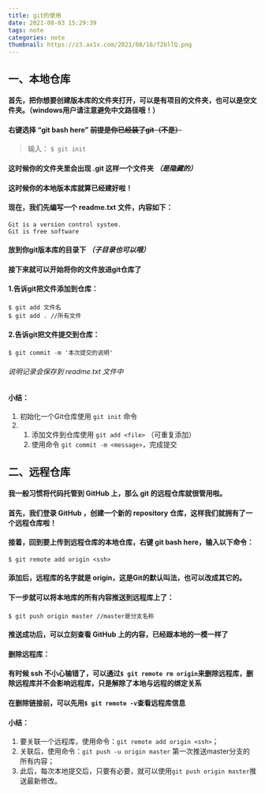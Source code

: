 ```yaml
---
title: git的使用
date: 2021-08-03 15:29:39
tags: note
categories: note
thumbnail: https://z3.ax1x.com/2021/08/16/f2bllQ.png
---
```

## 一、本地仓库
#### 首先，把你想要创建版本库的文件夹打开，可以是有项目的文件夹，也可以是空文件夹。（windows用户请注意避免中文路径哦！）
#### 右键选择 “git bash here”  ~~前提是你已经装了git（不是）~~
> 输入：
``$ git init``
#### 这时候你的文件夹里会出现 .git 这样一个文件夹 *（是隐藏的）*
#### 这时候你的本地版本库就算已经建好啦！

#### 现在，我们先编写一个 readme.txt 文件，内容如下：
```
Git is a version control system.
Git is free software
```
#### 放到你git版本库的目录下 *（子目录也可以哦）*

#### 接下来就可以开始将你的文件放进git仓库了
#### 1.告诉git把文件添加到仓库：
```
$ git add 文件名
$ git add . //所有文件
```
#### 2.告诉git把文件提交到仓库：
``$ git commit -m '本次提交的说明'``
###### 说明记录会保存到 readme.txt 文件中

#### 小结：
1. 初始化一个Git仓库使用 ``git init`` 命令
2. 1. 添加文件到仓库使用 ``git add <file>`` （可重复添加）
   2. 使用命令 ``git commit -m <message>``，完成提交


## 二、远程仓库
#### 我一般习惯将代码托管到 GitHub 上，那么 git 的远程仓库就很管用啦。
#### 首先，我们登录 GitHub ，创建一个新的 repository 仓库，这样我们就拥有了一个远程仓库啦！
#### 接着，回到要上传到远程仓库的本地仓库，右键 git bash here，输入以下命令：
``$ git remote add origin <ssh>``
#### 添加后，远程库的名字就是 origin，这是Git的默认叫法，也可以改成其它的。
#### 下一步就可以将本地库的所有内容推送到远程库上了：
``$ git push origin master //master是分支名称``  
#### 推送成功后，可以立刻查看 GitHub 上的内容，已经跟本地的一模一样了

#### 删除远程库：
#### 有时候 ssh 不小心输错了，可以通过``$ git remote rm origin``来删除远程库，删除远程库并不会影响远程库，只是解除了本地与远程的绑定关系
#### 在删除链接前，可以先用``$ git remote -v``查看远程库信息

#### 小结：
1. 要关联一个远程库，使用命令：``git remote add origin <ssh>``；
2. 关联后，使用命令：``git push -u origin master`` 第一次推送master分支的所有内容；
3. 此后，每次本地提交后，只要有必要，就可以使用``git push origin master``推送最新修改。